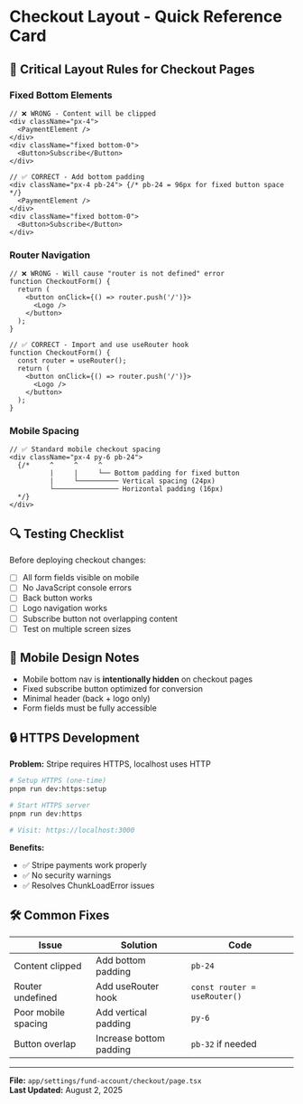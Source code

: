# Checkout Layout - Quick Reference Card

## 🚨 Critical Layout Rules for Checkout Pages

### Fixed Bottom Elements
```tsx
// ❌ WRONG - Content will be clipped
<div className="px-4">
  <PaymentElement />
</div>
<div className="fixed bottom-0">
  <Button>Subscribe</Button>
</div>

// ✅ CORRECT - Add bottom padding
<div className="px-4 pb-24"> {/* pb-24 = 96px for fixed button space */}
  <PaymentElement />
</div>
<div className="fixed bottom-0">
  <Button>Subscribe</Button>
</div>
```

### Router Navigation
```tsx
// ❌ WRONG - Will cause "router is not defined" error
function CheckoutForm() {
  return (
    <button onClick={() => router.push('/')}>
      <Logo />
    </button>
  );
}

// ✅ CORRECT - Import and use useRouter hook
function CheckoutForm() {
  const router = useRouter();
  return (
    <button onClick={() => router.push('/')}>
      <Logo />
    </button>
  );
}
```

### Mobile Spacing
```tsx
// ✅ Standard mobile checkout spacing
<div className="px-4 py-6 pb-24">
  {/*     ^     ^     ^
          |     |     └── Bottom padding for fixed button
          |     └────────── Vertical spacing (24px)
          └──────────────── Horizontal padding (16px)
  */}
</div>
```

## 🔍 Testing Checklist

Before deploying checkout changes:

- [ ] All form fields visible on mobile
- [ ] No JavaScript console errors
- [ ] Back button works
- [ ] Logo navigation works
- [ ] Subscribe button not overlapping content
- [ ] Test on multiple screen sizes

## 📱 Mobile Design Notes

- Mobile bottom nav is **intentionally hidden** on checkout pages
- Fixed subscribe button optimized for conversion
- Minimal header (back + logo only)
- Form fields must be fully accessible

## 🔒 HTTPS Development

**Problem:** Stripe requires HTTPS, localhost uses HTTP
```bash
# Setup HTTPS (one-time)
pnpm run dev:https:setup

# Start HTTPS server
pnpm run dev:https

# Visit: https://localhost:3000
```

**Benefits:**
- ✅ Stripe payments work properly
- ✅ No security warnings
- ✅ Resolves ChunkLoadError issues

## 🛠️ Common Fixes

| Issue | Solution | Code |
|-------|----------|------|
| Content clipped | Add bottom padding | `pb-24` |
| Router undefined | Add useRouter hook | `const router = useRouter()` |
| Poor mobile spacing | Add vertical padding | `py-6` |
| Button overlap | Increase bottom padding | `pb-32` if needed |

---
**File:** `app/settings/fund-account/checkout/page.tsx`  
**Last Updated:** August 2, 2025
